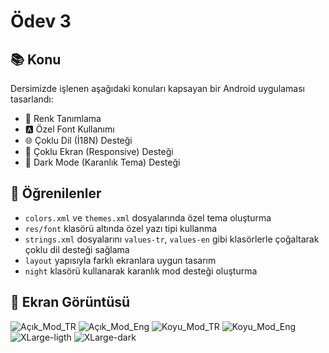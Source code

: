 # Ödev 3

## 📚 Konu
Dersimizde işlenen aşağıdaki konuları kapsayan bir Android uygulaması tasarlandı:

- 🎨 Renk Tanımlama
- 🅰️ Özel Font Kullanımı
- 🌐 Çoklu Dil (İ18N) Desteği
- 📱 Çoklu Ekran (Responsive) Desteği
- 🌙 Dark Mode (Karanlık Tema) Desteği

## 🧠 Öğrenilenler
- `colors.xml` ve `themes.xml` dosyalarında özel tema oluşturma
- `res/font` klasörü altında özel yazı tipi kullanma
- `strings.xml` dosyalarını `values-tr`, `values-en` gibi klasörlerle çoğaltarak çoklu dil desteği sağlama
- `layout` yapısıyla farklı ekranlara uygun tasarım
- `night` klasörü kullanarak karanlık mod desteği oluşturma

## 📸 Ekran Görüntüsü

![Açık_Mod_TR](light-tr.png)
![Açık_Mod_Eng](ligth-eng.png)
![Koyu_Mod_TR](dark-tr.png)
![Koyu_Mod_Eng](dark-eng.png)
![XLarge-ligth](xlarge-light.png)
![XLarge-dark](xlarge-dark.png)



